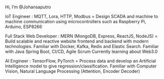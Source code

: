 Hi, I’m @Johansaputro

IoT Engineer : 
MQTT, Lora, HTTP, Modbus = Design SCADA and machine to machine communication using microcontrollers such as Raspberry Pi, Arduino, ESP8266

Full Stack Web Developer : 
MERN (MongoDB, Express, ReactJS, NodeJS) = Build scalable and reactive website frontend and backend with modern technologies. Familiar with Docker, Kafka, Redis and Elastic Search. 
Familiar with Java Spring Boot, CI/CD, Agile Scrum
Currently learning about Web3.0

AI Engineer : 
TensorFlow, PyTorch = Process data and develop an Artificial Intelligence model to give regression/classification. Familiar with Computer Vision, Natural Language Processing (Attention, Encoder Decoder)
